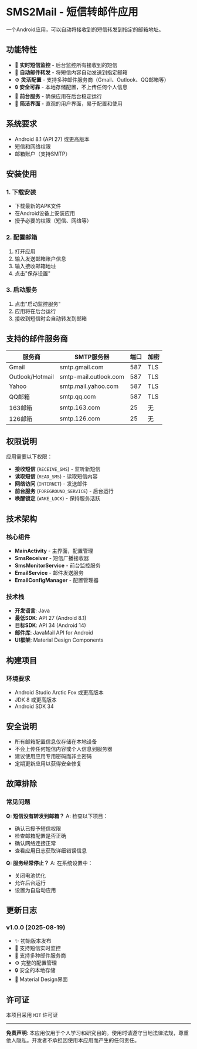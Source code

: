 # SMS2Mail - 短信转邮件应用

一个Android应用，可以自动将接收到的短信转发到指定的邮箱地址。

## 功能特性

- 🔔 **实时短信监控** - 后台监控所有接收到的短信
- 📧 **自动邮件转发** - 将短信内容自动发送到指定邮箱
- ⚙️ **灵活配置** - 支持多种邮件服务商（Gmail、Outlook、QQ邮箱等）
- 🔒 **安全可靠** - 本地存储配置，不上传任何个人信息
- 🎯 **前台服务** - 确保应用在后台稳定运行
- 📱 **简洁界面** - 直观的用户界面，易于配置和使用

## 系统要求

- Android 8.1 (API 27) 或更高版本
- 短信和网络权限
- 邮箱账户（支持SMTP）

## 安装使用

### 1. 下载安装
- 下载最新的APK文件
- 在Android设备上安装应用
- 授予必要的权限（短信、网络等）

### 2. 配置邮箱
1. 打开应用
2. 输入发送邮箱账户信息
3. 输入接收邮箱地址
4. 点击"保存设置"

### 3. 启动服务
1. 点击"启动监控服务"
2. 应用将在后台运行
3. 接收到短信时会自动转发到邮箱

## 支持的邮件服务商

| 服务商 | SMTP服务器 | 端口 | 加密 |
|--------|------------|------|------|
| Gmail | smtp.gmail.com | 587 | TLS |
| Outlook/Hotmail | smtp-mail.outlook.com | 587 | TLS |
| Yahoo | smtp.mail.yahoo.com | 587 | TLS |
| QQ邮箱 | smtp.qq.com | 587 | TLS |
| 163邮箱 | smtp.163.com | 25 | 无 |
| 126邮箱 | smtp.126.com | 25 | 无 |

## 权限说明

应用需要以下权限：

- **接收短信** (`RECEIVE_SMS`) - 监听新短信
- **读取短信** (`READ_SMS`) - 读取短信内容
- **网络访问** (`INTERNET`) - 发送邮件
- **前台服务** (`FOREGROUND_SERVICE`) - 后台运行
- **唤醒锁定** (`WAKE_LOCK`) - 保持服务活跃

## 技术架构

### 核心组件
- **MainActivity** - 主界面，配置管理
- **SmsReceiver** - 短信广播接收器
- **SmsMonitorService** - 前台监控服务
- **EmailService** - 邮件发送服务
- **EmailConfigManager** - 配置管理器

### 技术栈
- **开发语言**: Java
- **最低SDK**: API 27 (Android 8.1)
- **目标SDK**: API 34 (Android 14)
- **邮件库**: JavaMail API for Android
- **UI框架**: Material Design Components

## 构建项目

### 环境要求
- Android Studio Arctic Fox 或更高版本
- JDK 8 或更高版本
- Android SDK 34

## 安全说明

- 所有邮箱配置信息仅存储在本地设备
- 不会上传任何短信内容或个人信息到服务器
- 建议使用应用专用密码而非主密码
- 定期更新应用以获得安全修复

## 故障排除

### 常见问题

**Q: 短信没有转发到邮箱？**
A: 检查以下项目：
- 确认已授予短信权限
- 检查邮箱配置是否正确
- 确认网络连接正常
- 查看应用日志获取详细错误信息

**Q: 服务经常停止？**
A: 在系统设置中：
- 关闭电池优化
- 允许后台运行
- 设置为自启动应用

## 更新日志

### v1.0.0 (2025-08-19)
- ✨ 初始版本发布
- 🔔 支持短信实时监控
- 📧 支持多种邮件服务商
- ⚙️ 完整的配置管理
- 🔒 安全的本地存储
- 📱 Material Design界面

## 许可证

本项目采用 `MIT` 许可证

---

**免责声明**: 本应用仅用于个人学习和研究目的。使用时请遵守当地法律法规，尊重他人隐私。开发者不承担因使用本应用而产生的任何责任。
